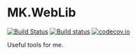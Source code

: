 # MK.WebLib

[![Build Status](https://travis-ci.org/maxkoryukov/MK.WebLib.svg?branch=master)](https://travis-ci.org/maxkoryukov/MK.WebLib) [![Build status](https://ci.appveyor.com/api/projects/status/fyryakdbexnkgjwh?svg=true)](https://ci.appveyor.com/project/maxkoryukov/mk-weblib) [![codecov.io](https://codecov.io/github/maxkoryukov/MK.WebLib/coverage.svg?branch=master)](https://codecov.io/github/maxkoryukov/MK.WebLib?branch=master)


Useful tools for me.
